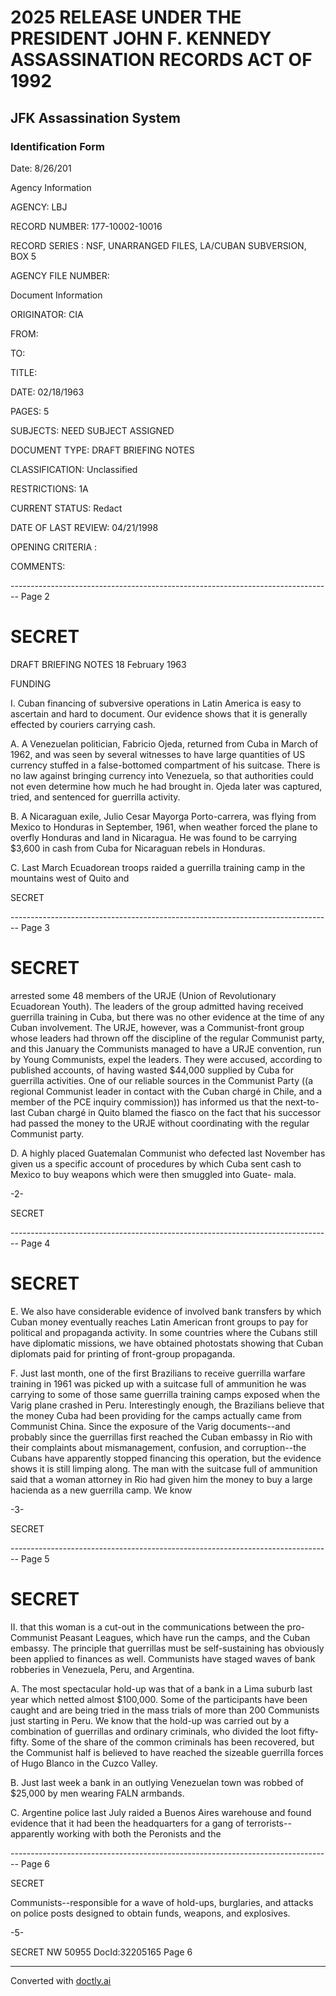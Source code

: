 # 2025 RELEASE UNDER THE PRESIDENT JOHN F. KENNEDY ASSASSINATION RECORDS ACT OF 1992
## JFK Assassination System
### Identification Form
Date: 8/26/201

Agency Information

AGENCY: LBJ

RECORD NUMBER: 177-10002-10016

RECORD SERIES : NSF, UNARRANGED FILES, LA/CUBAN SUBVERSION, BOX 5

AGENCY FILE NUMBER:

Document Information

ORIGINATOR: CIA

FROM:

TO:

TITLE:

DATE: 02/18/1963

PAGES: 5

SUBJECTS: NEED SUBJECT ASSIGNED

DOCUMENT TYPE: DRAFT BRIEFING NOTES

CLASSIFICATION: Unclassified

RESTRICTIONS: 1A

CURRENT STATUS: Redact

DATE OF LAST REVIEW: 04/21/1998

OPENING CRITERIA :

COMMENTS:


-------------------------------------------------------------------------------- Page 2

# SECRET

DRAFT BRIEFING NOTES 18 February 1963

FUNDING

I. Cuban financing of subversive operations in Latin America is easy to ascertain and hard to document. Our evidence shows that it is generally effected by couriers carrying cash.

A. A Venezuelan politician, Fabricio Ojeda, returned from Cuba in March of 1962, and was seen by several witnesses to have large quantities of US currency stuffed in a false-bottomed compartment of his suitcase. There is no law against bringing currency into Venezuela, so that authorities could not even determine how much he had brought in. Ojeda later was captured, tried, and sentenced for guerrilla activity.

B. A Nicaraguan exile, Julio Cesar Mayorga Porto-carrera, was flying from Mexico to Honduras in September, 1961, when weather forced the plane to overfly Honduras and land in Nicaragua. He was found to be carrying $3,600 in cash from Cuba for Nicaraguan rebels in Honduras.

C. Last March Ecuadorean troops raided a guerrilla training camp in the mountains west of Quito and

SECRET


-------------------------------------------------------------------------------- Page 3

# SECRET

arrested some 48 members of the URJE (Union of Revolutionary Ecuadorean Youth). The leaders of the group admitted having received guerrilla training in Cuba, but there was no other evidence at the time of any Cuban involvement. The URJE, however, was a Communist-front group whose leaders had thrown off the discipline of the regular Communist party, and this January the Communists managed to have a URJE convention, run by Young Communists, expel the leaders. They were accused, according to published accounts, of having wasted $44,000 supplied by Cuba for guerrilla activities. One of our reliable sources in the Communist Party ((a regional Communist leader in contact with the Cuban chargé in Chile, and a member of the PCE inquiry commission)) has informed us that the next-to-last Cuban chargé in Quito blamed the fiasco on the fact that his successor had passed the money to the URJE without coordinating with the regular Communist party.

D. A highly placed Guatemalan Communist who defected last November has given us a specific account of procedures by which Cuba sent cash to Mexico to buy weapons which were then smuggled into Guate- mala.

-2-

SECRET


-------------------------------------------------------------------------------- Page 4

# SECRET

E. We also have considerable evidence of involved bank transfers by which Cuban money eventually reaches Latin American front groups to pay for political and propaganda activity. In some countries where the Cubans still have diplomatic missions, we have obtained photostats showing that Cuban diplomats paid for printing of front-group propaganda.

F. Just last month, one of the first Brazilians to receive guerrilla warfare training in 1961 was picked up with a suitcase full of ammunition he was carrying to some of those same guerrilla training camps exposed when the Varig plane crashed in Peru. Interestingly enough, the Brazilians believe that the money Cuba had been providing for the camps actually came from Communist China. Since the exposure of the Varig documents--and probably since the guerrillas first reached the Cuban embassy in Rio with their complaints about mismanagement, confusion, and corruption--the Cubans have apparently stopped financing this operation, but the evidence shows it is still limping along. The man with the suitcase full of ammunition said that a woman attorney in Rio had given him the money to buy a large hacienda as a new guerrilla camp. We know

-3-

SECRET


-------------------------------------------------------------------------------- Page 5

# SECRET

II. that this woman is a cut-out in the communications between the pro-Communist Peasant Leagues, which have run the camps, and the Cuban embassy. The principle that guerrillas must be self-sustaining has obviously been applied to finances as well. Communists have staged waves of bank robberies in Venezuela, Peru, and Argentina.

A. The most spectacular hold-up was that of a bank in a Lima suburb last year which netted almost $100,000. Some of the participants have been caught and are being tried in the mass trials of more than 200 Communists just starting in Peru. We know that the hold-up was carried out by a combination of guerrillas and ordinary criminals, who divided the loot fifty-fifty. Some of the share of the common criminals has been recovered, but the Communist half is believed to have reached the sizeable guerrilla forces of Hugo Blanco in the Cuzco Valley.

B. Just last week a bank in an outlying Venezuelan town was robbed of $25,000 by men wearing FALN armbands.

C. Argentine police last July raided a Buenos Aires warehouse and found evidence that it had been the headquarters for a gang of terrorists--apparently working with both the Peronists and the


-------------------------------------------------------------------------------- Page 6

SECRET

Communists--responsible for a wave of hold-ups,
burglaries, and attacks on police posts designed
to obtain funds, weapons, and explosives.

-5-

SECRET
NW 50955 DocId:32205165 Page 6


---
Converted with [doctly.ai](https://doctly.ai)